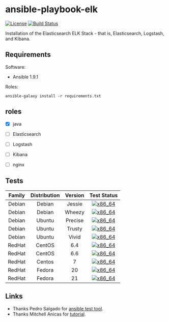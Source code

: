 # ansible-playbook-elk

[![License](https://img.shields.io/badge/License-MIT%20License-blue.svg)](https://raw.githubusercontent.com/kosssi/ansible-playbook-elk/master/LICENSE)
[![Build Status](https://travis-ci.org/kosssi/ansible-playbook-elk.svg?branch=master)](https://travis-ci.org/kosssi/ansible-playbook-elk)

Installation of the Elasticsearch ELK Stack - that is, Elasticsearch, Logstash, and Kibana.


## Requirements

Software:

 - Ansible 1.9.1

Roles:

    ansible-galaxy install -r requirements.txt


## roles

 - [x] java
 - [ ] Elasticsearch
 - [ ] Logstash
 - [ ] Kibana
 - [ ] nginx


## Tests

| Family | Distribution | Version | Test Status |
|:-:|:-:|:-:|:-:|
| Debian | Debian  | Jessie  | [![x86_64](http://img.shields.io/badge/x86_64-passed-006400.svg)](#) |
| Debian | Debian  | Wheezy  | [![x86_64](http://img.shields.io/badge/x86_64-n/a-cccccc.svg)](#) |
| Debian | Ubuntu  | Precise | [![x86_64](http://img.shields.io/badge/x86_64-n/a-cccccc.svg)](#) |
| Debian | Ubuntu  | Trusty  | [![x86_64](http://img.shields.io/badge/x86_64-n/a-cccccc.svg)](#) |
| Debian | Ubuntu  | Vivid   | [![x86_64](http://img.shields.io/badge/x86_64-n/a-cccccc.svg)](#) |
| RedHat | CentOS  | 6.4     | [![x86_64](http://img.shields.io/badge/x86_64-n/a-cccccc.svg)](#) |
| RedHat | CentOS  | 6.6     | [![x86_64](http://img.shields.io/badge/x86_64-n/a-cccccc.svg)](#) |
| RedHat | Centos  | 7       | [![x86_64](http://img.shields.io/badge/x86_64-n/a-cccccc.svg)](#) |
| RedHat | Fedora  | 20      | [![x86_64](http://img.shields.io/badge/x86_64-n/a-cccccc.svg)](#) |
| RedHat | Fedora  | 21      | [![x86_64](http://img.shields.io/badge/x86_64-n/a-cccccc.svg)](#) |

## Links

 - Thanks Pedro Salgado for [ansible test tool](https://github.com/ansiblebit/primogen).
 - Thanks Mitchell Anicas for [tutorial](https://www.digitalocean.com/community/tutorials/how-to-install-elasticsearch-logstash-and-kibana-4-on-ubuntu-14-04).
